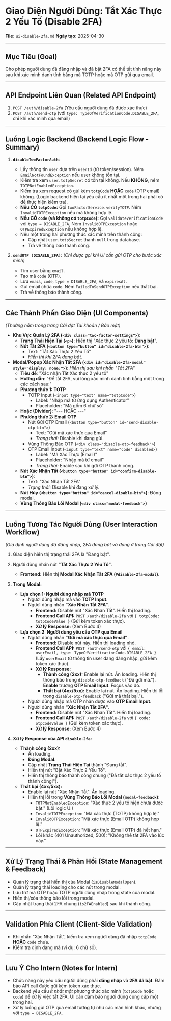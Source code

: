 # Giao Diện Người Dùng: Tắt Xác Thực 2 Yếu Tố (Disable 2FA)

**File:** `ui-disable-2fa.md`
**Ngày tạo:** 2025-04-30

---

## Mục Tiêu (Goal)

Cho phép người dùng đã đăng nhập và đã bật 2FA có thể tắt tính năng này sau khi xác minh danh tính bằng mã TOTP hoặc mã OTP gửi qua email.

---

## API Endpoint Liên Quan (Related API Endpoint)

1.  `POST /auth/disable-2fa` (Yêu cầu người dùng đã được xác thực)
2.  `POST /auth/send-otp` (với `type: TypeOfVerificationCode.DISABLE_2FA`, chỉ khi xác minh qua email)

---

## Luồng Logic Backend (Backend Logic Flow - Summary)

1.  **`disableTwoFactorAuth`**:
    * Lấy thông tin `user` dựa trên `userId` (từ token/session). Ném `EmailNotFoundException` nếu user không tồn tại.
    * Kiểm tra xem `user.totpSecret` có tồn tại không. Nếu **KHÔNG**, ném `TOTPNotEnabledException`.
    * Kiểm tra xem request có gửi kèm `totpCode` **HOẶC** `code` (OTP email) không. (Logic backend hiện tại yêu cầu ít nhất một trong hai phải có để thực hiện kiểm tra).
    * **Nếu CÓ `totpCode`:** Gọi `twoFactorService.verifyTOTP`. Ném `InvalidTOTPException` nếu mã không hợp lệ.
    * **Nếu CÓ `code` (và không có `totpCode`):** Gọi `validateVerificationCode` với `type = DISABLE_2FA`. Ném `InvalidOTPException` hoặc `OTPExpiredException` nếu không hợp lệ.
    * Nếu một trong hai phương thức xác minh trên thành công:
        * Cập nhật `user.totpSecret` thành `null` trong database.
        * Trả về thông báo thành công.

2.  **`sendOTP (DISABLE_2FA)`**: *(Chỉ được gọi khi UI cần gửi OTP cho bước xác minh)*
    * Tìm user bằng `email`.
    * Tạo mã `code` (OTP).
    * Lưu `email`, `code`, `type = DISABLE_2FA`, và `expiresAt`.
    * Gửi email chứa `code`. Ném `FailedToSendOTPException` nếu thất bại.
    * Trả về thông báo thành công.

---

## Các Thành Phần Giao Diện (UI Components)

*(Thường nằm trong trang Cài đặt Tài khoản / Bảo mật)*

* **Khu Vực Quản Lý 2FA (`<div class="two-factor-settings">`)**:
    * **Trạng Thái Hiện Tại (`<p>`)**: Hiển thị "Xác thực 2 yếu tố: **Đang bật**".
    * **Nút Tắt 2FA (`<button type="button" id="disable-2fa-btn">`)**:
        * Text: "Tắt Xác Thực 2 Yếu Tố"
        * *Hiển thị khi 2FA đang bật.*
* **Modal/Popup Xác Nhận Tắt 2FA (`<div id="disable-2fa-modal" style="display: none;">`)**: *Hiển thị sau khi nhấn "Tắt 2FA"*
    * **Tiêu đề**: "Xác nhận Tắt Xác thực 2 yếu tố"
    * **Hướng dẫn**: "Để tắt 2FA, vui lòng xác minh danh tính bằng một trong các cách sau:"
    * **Phương thức 1: TOTP**
        * TOTP Input (`<input type="text" name="totpCode">`)
            * Label: "Nhập mã từ ứng dụng Authenticator"
            * Placeholder: "Mã gồm 6 chữ số"
    * **Hoặc (Divider)**: "--- HOẶC ---"
    * **Phương thức 2: Email OTP**
        * Nút Gửi OTP Email (`<button type="button" id="send-disable-otp-btn">`)
            * Text: "Gửi mã xác thực qua Email"
            * *Trạng thái:* Disable khi đang gửi.
        * Vùng Thông Báo OTP (`<div class="disable-otp-feedback">`)
        * OTP Email Input (`<input type="text" name="code" disabled>`)
            * Label: "Mã Xác Thực (Email)"
            * Placeholder: "Nhập mã từ email"
            * *Trạng thái:* Enable sau khi gửi OTP thành công.
    * **Nút Xác Nhận Tắt (`<button type="button" id="confirm-disable-btn">`)**:
        * Text: "Xác Nhận Tắt 2FA"
        * *Trạng thái:* Disable khi đang xử lý.
    * **Nút Hủy (`<button type="button" id="cancel-disable-btn">`)**: Đóng modal.
    * **Vùng Thông Báo Lỗi Modal (`<div class="modal-feedback">`)**

---

## Luồng Tương Tác Người Dùng (User Interaction Workflow)

*(Giả định người dùng đã đăng nhập, 2FA đang bật và đang ở trang Cài đặt)*

1.  Giao diện hiển thị trạng thái 2FA là "Đang bật".
2.  Người dùng nhấn nút **"Tắt Xác Thực 2 Yếu Tố"**.
    * **Frontend:** Hiển thị **Modal Xác Nhận Tắt 2FA (`#disable-2fa-modal`)**.
3.  **Trong Modal:**
    * **Lựa chọn 1: Người dùng nhập mã TOTP**
        * Người dùng nhập mã vào **TOTP Input**.
        * Người dùng nhấn **"Xác Nhận Tắt 2FA"**.
            * **Frontend:** Disable nút "Xác Nhận Tắt". Hiển thị loading.
            * **Frontend Call API:** `POST /auth/disable-2fa` với `{ totpCode: totpCodeValue }` (Gửi kèm token xác thực).
            * **Xử lý Response:** (Xem Bước 4)
    * **Lựa chọn 2: Người dùng yêu cầu OTP qua Email**
        * Người dùng nhấn **"Gửi mã xác thực qua Email"**.
            * **Frontend:** Disable nút này. Hiển thị loading nhỏ.
            * **Frontend Call API:** `POST /auth/send-otp` với `{ email: userEmail, type: TypeOfVerificationCode.DISABLE_2FA }` (Lấy `userEmail` từ thông tin user đang đăng nhập, gửi kèm token xác thực).
            * **Xử lý Response:**
                * **Thành công (2xx):** Enable lại nút. Ẩn loading. Hiển thị thông báo trong `disable-otp-feedback` ("Đã gửi mã."). **Enable** trường **OTP Email Input**. Focus vào đó.
                * **Thất bại (4xx/5xx):** Enable lại nút. Ẩn loading. Hiển thị lỗi trong `disable-otp-feedback` ("Gửi mã thất bại.").
        * Người dùng nhập mã OTP nhận được vào **OTP Email Input**.
        * Người dùng nhấn **"Xác Nhận Tắt 2FA"**.
            * **Frontend:** Disable nút "Xác Nhận Tắt". Hiển thị loading.
            * **Frontend Call API:** `POST /auth/disable-2fa` với `{ code: otpCodeValue }` (Gửi kèm token xác thực).
            * **Xử lý Response:** (Xem Bước 4)

4.  **Xử lý Response của API `disable-2fa`:**
    * **Thành công (2xx):**
        * Ẩn loading.
        * **Đóng Modal**.
        * Cập nhật **Trạng Thái Hiện Tại** thành "Đang tắt".
        * Hiển thị nút "Bật Xác Thực 2 Yếu Tố".
        * Hiển thị thông báo thành công chung ("Đã tắt xác thực 2 yếu tố thành công!").
    * **Thất bại (4xx/5xx):**
        * Enable lại nút "Xác Nhận Tắt". Ẩn loading.
        * Hiển thị lỗi trong **Vùng Thông Báo Lỗi Modal (`modal-feedback`)**:
            * `TOTPNotEnabledException`: "Xác thực 2 yếu tố hiện chưa được bật." (Lỗi logic UI)
            * `InvalidTOTPException`: "Mã xác thực (TOTP) không hợp lệ."
            * `InvalidOTPException`: "Mã xác thực (Email OTP) không hợp lệ."
            * `OTPExpiredException`: "Mã xác thực (Email OTP) đã hết hạn."
            * Lỗi khác (401 Unauthorized, 500): "Không thể tắt 2FA vào lúc này."

---

## Xử Lý Trạng Thái & Phản Hồi (State Management & Feedback)

* Quản lý trạng thái hiển thị của Modal (`isDisableModalOpen`).
* Quản lý trạng thái loading cho các nút trong modal.
* Lưu trữ mã OTP hoặc TOTP người dùng nhập trong state của modal.
* Hiển thị/xóa thông báo lỗi trong modal.
* Cập nhật trạng thái 2FA chung (`is2FAEnabled`) sau khi thành công.

---

## Validation Phía Client (Client-Side Validation)

* Khi nhấn "Xác Nhận Tắt", kiểm tra xem người dùng đã nhập `totpCode` **HOẶC** `code` chưa.
* Kiểm tra định dạng mã (ví dụ: 6 chữ số).

---

## Lưu Ý Cho Intern (Notes for Intern)

* Chức năng này yêu cầu người dùng phải **đăng nhập** và **2FA đã bật**. Đảm bảo API call được gửi kèm token xác thực.
* Backend yêu cầu *ít nhất một* phương thức xác minh (`totpCode` hoặc `code`) để xử lý việc tắt 2FA. UI cần đảm bảo người dùng cung cấp một trong hai.
* Xử lý luồng gửi OTP qua email tương tự như các màn hình khác, nhưng với `type = DISABLE_2FA`.